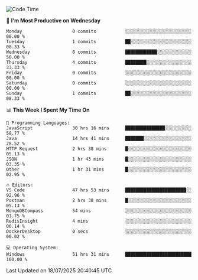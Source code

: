 <!--START_SECTION:waka-->
![Code Time](http://img.shields.io/badge/Code%20Time-5%2C348%20hrs%2023%20mins-blue)

📅 **I'm Most Productive on Wednesday** 

```text
Monday                   0 commits           ░░░░░░░░░░░░░░░░░░░░░░░░░   00.00 % 
Tuesday                  1 commits           ██░░░░░░░░░░░░░░░░░░░░░░░   08.33 % 
Wednesday                6 commits           ████████████░░░░░░░░░░░░░   50.00 % 
Thursday                 4 commits           ████████░░░░░░░░░░░░░░░░░   33.33 % 
Friday                   0 commits           ░░░░░░░░░░░░░░░░░░░░░░░░░   00.00 % 
Saturday                 0 commits           ░░░░░░░░░░░░░░░░░░░░░░░░░   00.00 % 
Sunday                   1 commits           ██░░░░░░░░░░░░░░░░░░░░░░░   08.33 % 
```


📊 **This Week I Spent My Time On** 

```text
💬 Programming Languages: 
JavaScript               30 hrs 16 mins      ███████████████░░░░░░░░░░   58.77 % 
Java                     14 hrs 41 mins      ███████░░░░░░░░░░░░░░░░░░   28.52 % 
HTTP Request             2 hrs 38 mins       █░░░░░░░░░░░░░░░░░░░░░░░░   05.13 % 
JSON                     1 hr 43 mins        █░░░░░░░░░░░░░░░░░░░░░░░░   03.35 % 
Other                    1 hr 31 mins        █░░░░░░░░░░░░░░░░░░░░░░░░   02.95 % 

🔥 Editors: 
VS Code                  47 hrs 53 mins      ███████████████████████░░   92.96 % 
Postman                  2 hrs 38 mins       █░░░░░░░░░░░░░░░░░░░░░░░░   05.13 % 
MongoDBCompass           54 mins             ░░░░░░░░░░░░░░░░░░░░░░░░░   01.75 % 
RedisInsight             4 mins              ░░░░░░░░░░░░░░░░░░░░░░░░░   00.14 % 
DockerDesktop            0 secs              ░░░░░░░░░░░░░░░░░░░░░░░░░   00.02 % 

💻 Operating System: 
Windows                  51 hrs 31 mins      █████████████████████████   100.00 % 
```


 Last Updated on 18/07/2025 20:40:45 UTC
<!--END_SECTION:waka-->
